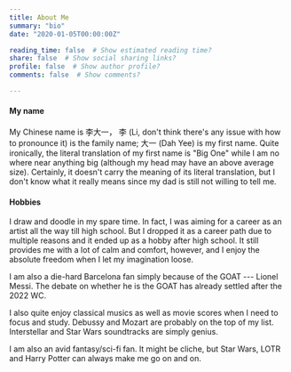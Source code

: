 ```yaml
---
title: About Me
summary: "bio"
date: "2020-01-05T00:00:00Z"

reading_time: false  # Show estimated reading time?
share: false  # Show social sharing links?
profile: false  # Show author profile?
comments: false  # Show comments?

---
```


#### My name

My Chinese name is 李大一， 李 (Li, don't think there's any issue with how to pronounce it) is the family name; 大一 (Dah Yee) is my first name. Quite ironically, the literal translation of my first name is "Big One" while I am no where near anything big (although my head may have an above average size). Certainly, it doesn't carry the meaning of its literal translation, but I don't know what it really means since my dad is still not willing to tell me.

#### Hobbies

I draw and doodle in my spare time. In fact, I was aiming for a career as an artist all the way till high school. But I dropped it as a career path due to multiple reasons and it ended up as a hobby after high school. It still provides me with a lot of calm and comfort, however, and I enjoy the absolute freedom when I let my imagination loose. 

I am also a die-hard Barcelona fan simply because of the GOAT --- Lionel Messi. The debate on whether he is the GOAT has already settled after the 2022 WC.

I also quite enjoy classical musics as well as movie scores when I need to focus and study. Debussy and Mozart are probably on the top of my list. Interstellar and Star Wars soundtracks are simply genius.

I am also an avid fantasy/sci-fi fan. It might be cliche, but Star Wars, LOTR and Harry Potter can always make me go on and on.


